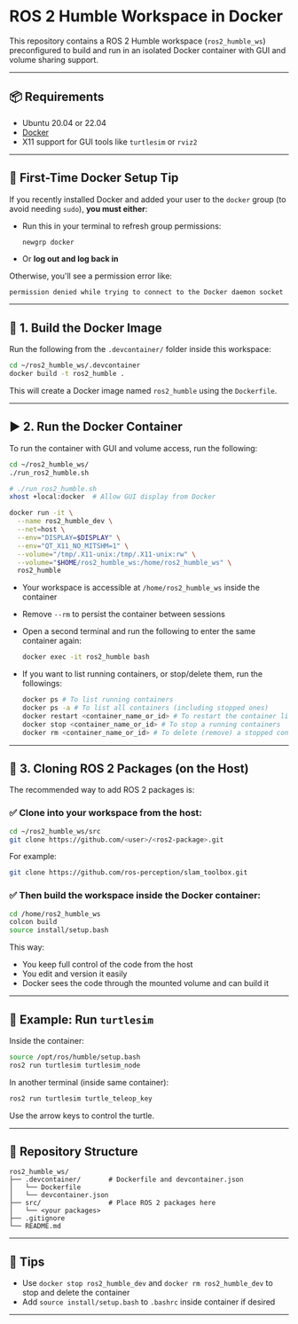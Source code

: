 # ROS 2 Humble Workspace in Docker

This repository contains a ROS 2 Humble workspace (`ros2_humble_ws`) preconfigured to build and run in an isolated Docker container with GUI and volume sharing support.

---

## 📦 Requirements

- Ubuntu 20.04 or 22.04
- [Docker](https://docs.ros.org/en/humble/How-To-Guides/Setup-ROS-2-with-VSCode-and-Docker-Container.html)
- X11 support for GUI tools like `turtlesim` or `rviz2`

---

## 🔧 First-Time Docker Setup Tip

If you recently installed Docker and added your user to the `docker` group (to avoid needing `sudo`), **you must either**:

- Run this in your terminal to refresh group permissions:

  ```bash
  newgrp docker
  ```

- Or **log out and log back in**

Otherwise, you'll see a permission error like:

```
permission denied while trying to connect to the Docker daemon socket
```

---

## 🚀 1. Build the Docker Image

Run the following from the `.devcontainer/` folder inside this workspace:

```bash
cd ~/ros2_humble_ws/.devcontainer
docker build -t ros2_humble .
```

This will create a Docker image named `ros2_humble` using the `Dockerfile`.

---

## ▶️ 2. Run the Docker Container

To run the container with GUI and volume access, run the following:

```bash
cd ~/ros2_humble_ws/
./run_ros2_humble.sh
```

```bash
# ./run_ros2_humble.sh
xhost +local:docker  # Allow GUI display from Docker

docker run -it \
  --name ros2_humble_dev \
  --net=host \
  --env="DISPLAY=$DISPLAY" \
  --env="QT_X11_NO_MITSHM=1" \
  --volume="/tmp/.X11-unix:/tmp/.X11-unix:rw" \
  --volume="$HOME/ros2_humble_ws:/home/ros2_humble_ws" \
  ros2_humble
```

- Your workspace is accessible at `/home/ros2_humble_ws` inside the container
- Remove `--rm` to persist the container between sessions
- Open a second terminal and run the following to enter the same container again:

  ```bash
  docker exec -it ros2_humble bash
  ```

- If you want to list running containers, or stop/delete them, run the followings:

  ```bash
  docker ps # To list running containers
  docker ps -a # To list all containers (including stopped ones)
  docker restart <container_name_or_id> # To restart the container listed in docker ps -a
  docker stop <container_name_or_id> # To stop a running containers
  docker rm <container_name_or_id> # To delete (remove) a stopped container
  ```

---

## 🧪 3. Cloning ROS 2 Packages (on the Host)

The recommended way to add ROS 2 packages is:

### ✅ Clone into your workspace **from the host**:

```bash
cd ~/ros2_humble_ws/src
git clone https://github.com/<user>/<ros2-package>.git
```

For example:

```bash
git clone https://github.com/ros-perception/slam_toolbox.git
```

### ✅ Then build the workspace **inside the Docker container**:

```bash
cd /home/ros2_humble_ws
colcon build
source install/setup.bash
```

This way:

- You keep full control of the code from the host
- You edit and version it easily
- Docker sees the code through the mounted volume and can build it

---

## 🐢 Example: Run `turtlesim`

Inside the container:

```bash
source /opt/ros/humble/setup.bash
ros2 run turtlesim turtlesim_node
```

In another terminal (inside same container):

```bash
ros2 run turtlesim turtle_teleop_key
```

Use the arrow keys to control the turtle.

---

## 📂 Repository Structure

```
ros2_humble_ws/
├── .devcontainer/       # Dockerfile and devcontainer.json
│   └── Dockerfile
│   └── devcontainer.json
├── src/                 # Place ROS 2 packages here
│   └── <your packages>
├── .gitignore
└── README.md
```

---

## 📌 Tips

- Use `docker stop ros2_humble_dev` and `docker rm ros2_humble_dev` to stop and delete the container
- Add `source install/setup.bash` to `.bashrc` inside container if desired

---
